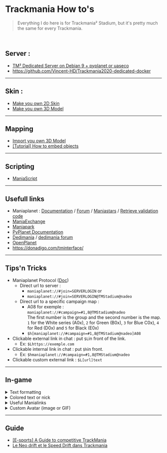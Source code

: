 # Trackmania How to's

> Everything I do here is for Trackmania² Stadium, but it's pretty much the same for every Trackmania.

<br> 

## Server :
- [TM² Dedicated Server on Debian 9 + pyplanet or uaseco](Server/Trackmania²-Dedicated-Server.md)
- https://github.com/Vincent-HD/Trackmania2020-dedicated-docker

---

## Skin :
- [Make you own 2D Skin](Skin/Make%20you%20own%202D%20Skin.md)
- [Make you own 3D Model](Skin/Make%20you%20own%203D%20Model.md)

---

## Mapping
- [Import you own 3D Model](Mapping/Import%20you%20own%203D%20Model.md)
- [[Tutorial] How to embed objects ](https://tm.mania-exchange.com/threads/2684/tutorial-how-to-embed-objects?page=1)

---

## Scripting
- [ManiaScript](Scripting/ManiaScript.md)

---

## Usefull links
- Maniaplanet : [Documentation](https://doc.maniaplanet.com/)  /  [Forum](https://forum.maniaplanet.com/index.php)  /  [Maniastars](https://www.maniaplanet.com/account/maniastars)  /  [Retrieve validation code](https://www.maniaplanet.com/account/validation-code)
- [ManiaExchange](https://tm.mania-exchange.com/)
- [Maniapark](http://www.maniapark.com)
- [PyPlanet Documentation](https://pypla.net/en/latest/)
- [Dedimania](http://dedimania.net/tm2stats/?do=stat)  / [dedimania forum](http://dedimania.net/SITE/forum/)
- [OpenPlanet](https://openplanet.nl/)
- https://donadigo.com/tminterface/

---

## Tips'n Tricks

- Maniaplanet Protocol ([Doc](https://doc.maniaplanet.com/client/maniaplanet-protocol))
    - Direct url to server : 
        - `maniaplanet://#join=SERVERLOGIN` or 
        - `maniaplanet://#join=SERVERLOGIN@TMStadium@nadeo`
    - Direct url to a specific campaign map :
        - A08 for exemple : `maniaplanet://#campaign=#1,8@TMStadium@nadeo` \
        The first number is the group and the second number is the map. \
        `1` for the White series (A0x), `2` for Green (B0x), `3` for Blue C0x), `4` for Red (D0x) and `5` for Black (E0x)
        - `$h[maniaplanet://#campaign=#1,8@TMStadium@nadeo]A08` 
- Clickable external link in chat : put `$L`in front of the link.
    - Ex: `$Lhttps://exemple.com`
- Clickable internal link in chat : put `$h`in front.
    - Ex: `$hmaniaplanet://#campaign=#1,8@TMStadium@nadeo`
- Clickable custom external link : `$L[url]text`


---

## In-game

<details>
    <summary>Text formatting</summary>
  <br>
    
  [Link to Doc](https://doc.maniaplanet.com/client/text-formatting)
  
  | Control character |  	Formatting| 
  |---|---|
  | $w | Wide |
  | $n | Narrow |
  | $o | **Bold** |
  | $i | *Italic* |
  | $t | Uppercase |
  | $s | Drop shadow |
  | $g | Reset to default color |
  | $z | Reset to default text style |
  | $$ | Display a $ character |
  | $l | External link |  
  | $h | Manialink |
    
</details>

<details>
    <summary>Colored text or nick</summary>
  <br>
    
  [Link to doc](https://doc.maniaplanet.com/client/text-formatting)
  
  To use colors you need to put the `$` sign in front of your text followed by the 3-character hexadecimal code of the desired colour:
  - Each 3 characters can have 16 values from 0 to f (`0123456789abcdef`).
  - The first character is for the red colour pallet, 2nd is for green and 3rd for blue.
  
  Exemple: `$F00Wemy.$F80n$FA0i$FC0n$FD0j$FF0a` \
  will give : 
    
  <p align="center"><img src="Server/img/colors.svg"></p>
  
  Here's a few exemples of color core :
  
  <p align="center"><img src="https://doc.maniaplanet.com/user/pages/02.client/02.text-formatting/Colorname.jpg"></p>
  
   see the manialinks right below for more customization
</details>

<details>
    <summary>Useful Manialinks</summary>
<br>
    
**`nickedit`** : help you create customized nick directly in-game \
    <p align="center"><img src="Server/img/nickedit.jpg"></p>
    
**`symbols`** : symbols you can use in chat or in your nick \
    <p align="center"><img src="Server/img/symbols.jpg"></p>
    
</details>


<details>
    <summary>Custom Avatar (image or GIF)</summary>
    <br>

    
WIP  
Location (on Windows) : `%USERPROFILE%\Documents\Maniaplanet\Skins\Avatars`

    
</details>

---

## Guide

- [[E-sports] A Guide to competitive TrackMania](https://steamcommunity.com/sharedfiles/filedetails/?id=251608621)
- [Le Neo drift et le Speed Drift dans Trackmania](https://www.mandatory.gg/trackmania/guides-trackmania/trackmania-neodrift-et-speed-drift/)

